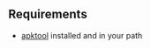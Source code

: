 Requirements
------------

* [apktool](http://code.google.com/p/android-apktool/) installed and in your path
